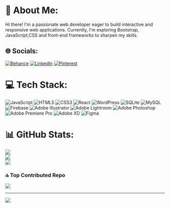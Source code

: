# 💫 About Me:
Hi there! I'm a passionate web developer eager to build interactive and responsive web applications. Currently, I'm exploring Bootstrap, JavaScript,CSS and front-end frameworks to sharpen my skills.


## 🌐 Socials:
[![Behance](https://img.shields.io/badge/Behance-1769ff?logo=behance&logoColor=white)](https://behance.net/karthickyuvan) [![LinkedIn](https://img.shields.io/badge/LinkedIn-%230077B5.svg?logo=linkedin&logoColor=white)](https://linkedin.com/in/karthickyuvan) [![Pinterest](https://img.shields.io/badge/Pinterest-%23E60023.svg?logo=Pinterest&logoColor=white)](https://pinterest.com/karthickyuvan) 

# 💻 Tech Stack:
![JavaScript](https://img.shields.io/badge/javascript-%23323330.svg?style=for-the-badge&logo=javascript&logoColor=%23F7DF1E) ![HTML5](https://img.shields.io/badge/html5-%23E34F26.svg?style=for-the-badge&logo=html5&logoColor=white) ![CSS3](https://img.shields.io/badge/css3-%231572B6.svg?style=for-the-badge&logo=css3&logoColor=white) ![React](https://img.shields.io/badge/react-%2320232a.svg?style=for-the-badge&logo=react&logoColor=%2361DAFB) ![WordPress](https://img.shields.io/badge/WordPress-%23117AC9.svg?style=for-the-badge&logo=WordPress&logoColor=white) ![SQLite](https://img.shields.io/badge/sqlite-%2307405e.svg?style=for-the-badge&logo=sqlite&logoColor=white) ![MySQL](https://img.shields.io/badge/mysql-4479A1.svg?style=for-the-badge&logo=mysql&logoColor=white) ![Firebase](https://img.shields.io/badge/firebase-a08021?style=for-the-badge&logo=firebase&logoColor=ffcd34) ![Adobe Illustrator](https://img.shields.io/badge/adobe%20illustrator-%23FF9A00.svg?style=for-the-badge&logo=adobe%20illustrator&logoColor=white) ![Adobe Lightroom](https://img.shields.io/badge/Adobe%20Lightroom-31A8FF.svg?style=for-the-badge&logo=Adobe%20Lightroom&logoColor=white) ![Adobe Photoshop](https://img.shields.io/badge/adobe%20photoshop-%2331A8FF.svg?style=for-the-badge&logo=adobe%20photoshop&logoColor=white) ![Adobe Premiere Pro](https://img.shields.io/badge/Adobe%20Premiere%20Pro-9999FF.svg?style=for-the-badge&logo=Adobe%20Premiere%20Pro&logoColor=white) ![Adobe XD](https://img.shields.io/badge/Adobe%20XD-470137?style=for-the-badge&logo=Adobe%20XD&logoColor=#FF61F6) ![Figma](https://img.shields.io/badge/figma-%23F24E1E.svg?style=for-the-badge&logo=figma&logoColor=white)
# 📊 GitHub Stats:
![](https://github-readme-stats.vercel.app/api?username=karthickyuvan&theme=dark&hide_border=false&include_all_commits=true&count_private=false)<br/>
![](https://github-readme-streak-stats.herokuapp.com/?user=karthickyuvan&theme=dark&hide_border=false)<br/>
![](https://github-readme-stats.vercel.app/api/top-langs/?username=karthickyuvan&theme=dark&hide_border=false&include_all_commits=true&count_private=false&layout=compact)

### 🔝 Top Contributed Repo
![](https://github-contributor-stats.vercel.app/api?username=karthickyuvan&limit=5&theme=dark&combine_all_yearly_contributions=true)

---
[![](https://visitcount.itsvg.in/api?id=karthickyuvan&icon=0&color=0)](https://visitcount.itsvg.in)

<!-- Proudly created with GPRM ( https://gprm.itsvg.in ) -->

